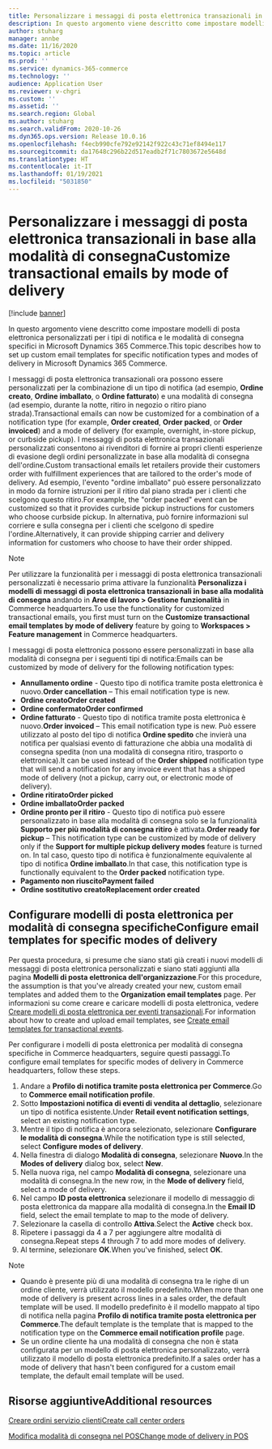 ```yaml
---
title: Personalizzare i messaggi di posta elettronica transazionali in base alla modalità di consegna
description: In questo argomento viene descritto come impostare modelli di posta elettronica personalizzati per i tipi di notifica e le modalità di consegna specifici in Microsoft Dynamics 365 Commerce.
author: stuharg
manager: annbe
ms.date: 11/16/2020
ms.topic: article
ms.prod: ''
ms.service: dynamics-365-commerce
ms.technology: ''
audience: Application User
ms.reviewer: v-chgri
ms.custom: ''
ms.assetid: ''
ms.search.region: Global
ms.author: stuharg
ms.search.validFrom: 2020-10-26
ms.dyn365.ops.version: Release 10.0.16
ms.openlocfilehash: f4ecb990cfe792e92142f922c43c71ef8494e117
ms.sourcegitcommit: da17648c296b22d517eadb2f71c7803672e5648d
ms.translationtype: HT
ms.contentlocale: it-IT
ms.lasthandoff: 01/19/2021
ms.locfileid: "5031850"
---
```

# <a name="customize-transactional-emails-by-mode-of-delivery"></a><span data-ttu-id="70843-103">Personalizzare i messaggi di posta elettronica transazionali in base alla modalità di consegna</span><span class="sxs-lookup"><span data-stu-id="70843-103">Customize transactional emails by mode of delivery</span></span>

[!include [banner](includes/banner.md)]

<span data-ttu-id="70843-104">In questo argomento viene descritto come impostare modelli di posta elettronica personalizzati per i tipi di notifica e le modalità di consegna specifici in Microsoft Dynamics 365 Commerce.</span><span class="sxs-lookup"><span data-stu-id="70843-104">This topic describes how to set up custom email templates for specific notification types and modes of delivery in Microsoft Dynamics 365 Commerce.</span></span>

<span data-ttu-id="70843-105">I messaggi di posta elettronica transazionali ora possono essere personalizzati per la combinazione di un tipo di notifica (ad esempio, **Ordine creato**, **Ordine imballato**, o **Ordine fatturato**) e una modalità di consegna (ad esempio, durante la notte, ritiro in negozio o ritiro piano strada).</span><span class="sxs-lookup"><span data-stu-id="70843-105">Transactional emails can now be customized for a combination of a notification type (for example, **Order created**, **Order packed**, or **Order invoiced**) and a mode of delivery (for example, overnight, in-store pickup, or curbside pickup).</span></span> <span data-ttu-id="70843-106">I messaggi di posta elettronica transazionali personalizzati consentono ai rivenditori di fornire ai propri clienti esperienze di evasione degli ordini personalizzate in base alla modalità di consegna dell'ordine.</span><span class="sxs-lookup"><span data-stu-id="70843-106">Custom transactional emails let retailers provide their customers order with fulfillment experiences that are tailored to the order's mode of delivery.</span></span> <span data-ttu-id="70843-107">Ad esempio, l'evento "ordine imballato" può essere personalizzato in modo da fornire istruzioni per il ritiro dal piano strada per i clienti che scelgono questo ritiro.</span><span class="sxs-lookup"><span data-stu-id="70843-107">For example, the "order packed" event can be customized so that it provides curbside pickup instructions for customers who choose curbside pickup.</span></span> <span data-ttu-id="70843-108">In alternativa, può fornire informazioni sul corriere e sulla consegna per i clienti che scelgono di spedire l'ordine.</span><span class="sxs-lookup"><span data-stu-id="70843-108">Alternatively, it can provide shipping carrier and delivery information for customers who choose to have their order shipped.</span></span>

> [!NOTE]
> <span data-ttu-id="70843-109">Per utilizzare la funzionalità per i messaggi di posta elettronica transazionali personalizzati è necessario prima attivare la funzionalità **Personalizza i modelli di messaggi di posta elettronica transazionali in base alla modalità di consegna** andando in **Aree di lavoro \> Gestione funzionalità** in Commerce headquarters.</span><span class="sxs-lookup"><span data-stu-id="70843-109">To use the functionality for customized transactional emails, you first must turn on the **Customize transactional email templates by mode of delivery** feature by going to **Workspaces \> Feature management** in Commerce headquarters.</span></span>

<span data-ttu-id="70843-110">I messaggi di posta elettronica possono essere personalizzati in base alla modalità di consegna per i seguenti tipi di notifica:</span><span class="sxs-lookup"><span data-stu-id="70843-110">Emails can be customized by mode of delivery for the following notification types:</span></span>

- <span data-ttu-id="70843-111">**Annullamento ordine** - Questo tipo di notifica tramite posta elettronica è nuovo.</span><span class="sxs-lookup"><span data-stu-id="70843-111">**Order cancellation** – This email notification type is new.</span></span>
- <span data-ttu-id="70843-112">**Ordine creato**</span><span class="sxs-lookup"><span data-stu-id="70843-112">**Order created**</span></span>
- <span data-ttu-id="70843-113">**Ordine confermato**</span><span class="sxs-lookup"><span data-stu-id="70843-113">**Order confirmed**</span></span>
- <span data-ttu-id="70843-114">**Ordine fatturato** - Questo tipo di notifica tramite posta elettronica è nuovo.</span><span class="sxs-lookup"><span data-stu-id="70843-114">**Order invoiced** – This email notification type is new.</span></span> <span data-ttu-id="70843-115">Può essere utilizzato al posto del tipo di notifica **Ordine spedito** che invierà una notifica per qualsiasi evento di fatturazione che abbia una modalità di consegna spedita (non una modalità di consegna ritiro, trasporto o elettronica).</span><span class="sxs-lookup"><span data-stu-id="70843-115">It can be used instead of the **Order shipped** notification type that will send a notification for any invoice event that has a shipped mode of delivery (not a pickup, carry out, or electronic mode of delivery).</span></span>
- <span data-ttu-id="70843-116">**Ordine ritirato**</span><span class="sxs-lookup"><span data-stu-id="70843-116">**Order picked**</span></span>
- <span data-ttu-id="70843-117">**Ordine imballato**</span><span class="sxs-lookup"><span data-stu-id="70843-117">**Order packed**</span></span>
- <span data-ttu-id="70843-118">**Ordine pronto per il ritiro** - Questo tipo di notifica può essere personalizzato in base alla modalità di consegna solo se la funzionalità **Supporto per più modalità di consegna ritiro** è attivata.</span><span class="sxs-lookup"><span data-stu-id="70843-118">**Order ready for pickup** – This notification type can be customized by mode of delivery only if the **Support for multiple pickup delivery modes** feature is turned on.</span></span> <span data-ttu-id="70843-119">In tal caso, questo tipo di notifica è funzionalmente equivalente al tipo di notifica **Ordine imballato**.</span><span class="sxs-lookup"><span data-stu-id="70843-119">In that case, this notification type is functionally equivalent to the **Order packed** notification type.</span></span>
- <span data-ttu-id="70843-120">**Pagamento non riuscito**</span><span class="sxs-lookup"><span data-stu-id="70843-120">**Payment failed**</span></span>
- <span data-ttu-id="70843-121">**Ordine sostitutivo creato**</span><span class="sxs-lookup"><span data-stu-id="70843-121">**Replacement order created**</span></span>

## <a name="configure-email-templates-for-specific-modes-of-delivery"></a><span data-ttu-id="70843-122">Configurare modelli di posta elettronica per modalità di consegna specifiche</span><span class="sxs-lookup"><span data-stu-id="70843-122">Configure email templates for specific modes of delivery</span></span>

<span data-ttu-id="70843-123">Per questa procedura, si presume che siano stati già creati i nuovi modelli di messaggi di posta elettronica personalizzati e siano stati aggiunti alla pagina **Modelli di posta elettronica dell'organizzazione**.</span><span class="sxs-lookup"><span data-stu-id="70843-123">For this procedure, the assumption is that you've already created your new, custom email templates and added them to the **Organization email templates** page.</span></span> <span data-ttu-id="70843-124">Per informazioni su come creare e caricare modelli di posta elettronica, vedere [Creare modelli di posta elettronica per eventi transazionali](email-templates-transactions.md).</span><span class="sxs-lookup"><span data-stu-id="70843-124">For information about how to create and upload email templates, see [Create email templates for transactional events](email-templates-transactions.md).</span></span>

<span data-ttu-id="70843-125">Per configurare i modelli di posta elettronica per modalità di consegna specifiche in Commerce headquarters, seguire questi passaggi.</span><span class="sxs-lookup"><span data-stu-id="70843-125">To configure email templates for specific modes of delivery in Commerce headquarters, follow these steps.</span></span>

1. <span data-ttu-id="70843-126">Andare a **Profilo di notifica tramite posta elettronica per Commerce**.</span><span class="sxs-lookup"><span data-stu-id="70843-126">Go to **Commerce email notification profile**.</span></span>
1. <span data-ttu-id="70843-127">Sotto **Impostazioni notifica di eventi di vendita al dettaglio**, selezionare un tipo di notifica esistente.</span><span class="sxs-lookup"><span data-stu-id="70843-127">Under **Retail event notification settings**, select an existing notification type.</span></span>
1. <span data-ttu-id="70843-128">Mentre il tipo di notifica è ancora selezionato, selezionare **Configurare le modalità di consegna**.</span><span class="sxs-lookup"><span data-stu-id="70843-128">While the notification type is still selected, select **Configure modes of delivery**.</span></span>
1. <span data-ttu-id="70843-129">Nella finestra di dialogo **Modalità di consegna**, selezionare **Nuovo**.</span><span class="sxs-lookup"><span data-stu-id="70843-129">In the **Modes of delivery** dialog box, select **New**.</span></span>
1. <span data-ttu-id="70843-130">Nella nuova riga, nel campo **Modalità di consegna**, selezionare una modalità di consegna.</span><span class="sxs-lookup"><span data-stu-id="70843-130">In the new row, in the **Mode of delivery** field, select a mode of delivery.</span></span>
1. <span data-ttu-id="70843-131">Nel campo **ID posta elettronica** selezionare il modello di messaggio di posta elettronica da mappare alla modalità di consegna.</span><span class="sxs-lookup"><span data-stu-id="70843-131">In the **Email ID** field, select the email template to map to the mode of delivery.</span></span>
1. <span data-ttu-id="70843-132">Selezionare la casella di controllo **Attiva**.</span><span class="sxs-lookup"><span data-stu-id="70843-132">Select the **Active** check box.</span></span>
1. <span data-ttu-id="70843-133">Ripetere i passaggi da 4 a 7 per aggiungere altre modalità di consegna.</span><span class="sxs-lookup"><span data-stu-id="70843-133">Repeat steps 4 through 7 to add more modes of delivery.</span></span>
1. <span data-ttu-id="70843-134">Al termine, selezionare **OK**.</span><span class="sxs-lookup"><span data-stu-id="70843-134">When you've finished, select **OK**.</span></span>

> [!NOTE]
> - <span data-ttu-id="70843-135">Quando è presente più di una modalità di consegna tra le righe di un ordine cliente, verrà utilizzato il modello predefinito.</span><span class="sxs-lookup"><span data-stu-id="70843-135">When more than one mode of delivery is present across lines in a sales order, the default template will be used.</span></span> <span data-ttu-id="70843-136">Il modello predefinito è il modello mappato al tipo di notifica nella pagina **Profilo di notifica tramite posta elettronica per Commerce**.</span><span class="sxs-lookup"><span data-stu-id="70843-136">The default template is the template that is mapped to the notification type on the **Commerce email notification profile** page.</span></span>
> - <span data-ttu-id="70843-137">Se un ordine cliente ha una modalità di consegna che non è stata configurata per un modello di posta elettronica personalizzato, verrà utilizzato il modello di posta elettronica predefinito.</span><span class="sxs-lookup"><span data-stu-id="70843-137">If a sales order has a mode of delivery that hasn't been configured for a custom email template, the default email template will be used.</span></span>

## <a name="additional-resources"></a><span data-ttu-id="70843-138">Risorse aggiuntive</span><span class="sxs-lookup"><span data-stu-id="70843-138">Additional resources</span></span>

[<span data-ttu-id="70843-139">Creare ordini servizio clienti</span><span class="sxs-lookup"><span data-stu-id="70843-139">Create call center orders</span></span>](tasks/create-call-center-orders.md)

[<span data-ttu-id="70843-140">Modifica modalità di consegna nel POS</span><span class="sxs-lookup"><span data-stu-id="70843-140">Change mode of delivery in POS</span></span>](pos-change-delivery-mode.md)
